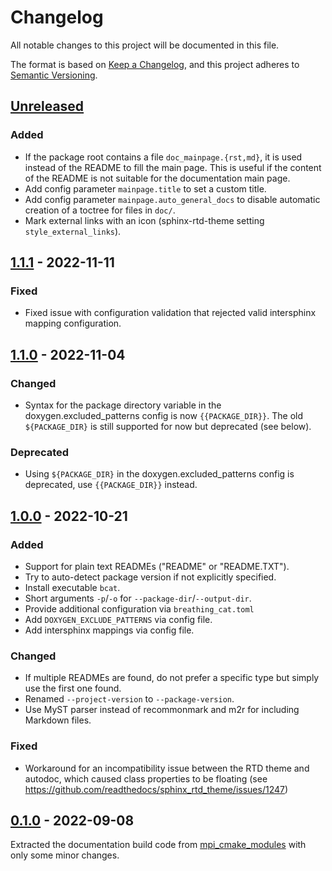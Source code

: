 # Changelog
All notable changes to this project will be documented in this file.

The format is based on [Keep a Changelog](https://keepachangelog.com/en/1.0.0/),
and this project adheres to [Semantic Versioning](https://semver.org/spec/v2.0.0.html).

## [Unreleased]
### Added
- If the package root contains a file `doc_mainpage.{rst,md}`, it is used instead of the
  README to fill the main page.  This is useful if the content of the README is not
  suitable for the documentation main page.
- Add config parameter `mainpage.title` to set a custom title.
- Add config parameter `mainpage.auto_general_docs` to disable automatic creation of a
  toctree for files in `doc/`.
- Mark external links with an icon (sphinx-rtd-theme setting `style_external_links`).

## [1.1.1] - 2022-11-11
### Fixed
- Fixed issue with configuration validation that rejected valid intersphinx mapping
  configuration.


## [1.1.0] - 2022-11-04
### Changed
- Syntax for the package directory variable in the doxygen.excluded_patterns
  config is now `{{PACKAGE_DIR}}`.  The old `${PACKAGE_DIR}` is still supported
  for now but deprecated (see below).

### Deprecated
- Using `${PACKAGE_DIR}` in the doxygen.excluded_patterns config is deprecated,
  use `{{PACKAGE_DIR}}` instead.


## [1.0.0] - 2022-10-21
### Added
- Support for plain text READMEs ("README" or "README.TXT").
- Try to auto-detect package version if not explicitly specified.
- Install executable `bcat`.
- Short arguments `-p`/`-o` for `--package-dir`/`--output-dir`.
- Provide additional configuration via `breathing_cat.toml`
- Add `DOXYGEN_EXCLUDE_PATTERNS` via config file.
- Add intersphinx mappings via config file.

### Changed
- If multiple READMEs are found, do not prefer a specific type but simply use the first
  one found.
- Renamed `--project-version` to `--package-version`.
- Use MyST parser instead of recommonmark and m2r for including Markdown files.

### Fixed
- Workaround for an incompatibility issue between the RTD theme and autodoc, which
  caused class properties to be floating (see
  https://github.com/readthedocs/sphinx_rtd_theme/issues/1247)


## [0.1.0] - 2022-09-08
Extracted the documentation build code from
[mpi_cmake_modules](https://github.com/machines-in-motion/mpi_cmake_modules) with only
some minor changes. 


[Unreleased]: https://github.com/machines-in-motion/breathing-cat/compare/v1.1.1...HEAD
[1.1.1]: https://github.com/machines-in-motion/breathing-cat/compare/v1.1.0...v1.1.1
[1.1.0]: https://github.com/machines-in-motion/breathing-cat/compare/v1.0.0...v1.1.0
[1.0.0]: https://github.com/machines-in-motion/breathing-cat/compare/v0.1.0...v1.0.0
[0.1.0]: https://github.com/machines-in-motion/breathing-cat/releases/tag/v0.1.0
